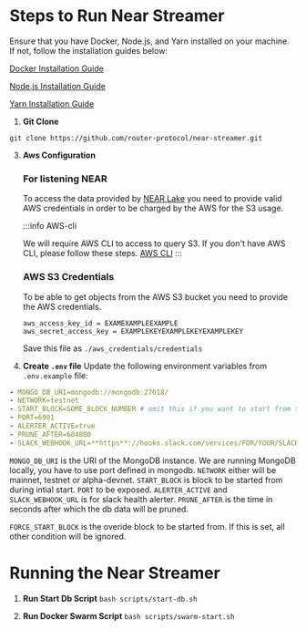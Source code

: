 # Steps to Run Near Streamer

Ensure that you have Docker, Node.js, and Yarn installed on your machine. If not, follow the installation guides below:

[Docker Installation Guide](https://docs.docker.com/get-docker/)

[Node.js Installation Guide](https://nodejs.org/en/download/)

[Yarn Installation Guide](https://classic.yarnpkg.com/en/docs/install)

1. **Git Clone**

`git clone https://github.com/router-protocol/near-streamer.git`

3. **Aws Configuration**
   ### For listening NEAR

   To access the data provided by [NEAR Lake](/tools/realtime#near-lake-indexer) you need to provide valid AWS credentials in order to be charged by the AWS for the S3 usage.

    :::info AWS-cli

   We will require AWS CLI to access to query S3. If you don't have AWS CLI, please follow these steps. [AWS CLI](https://docs.aws.amazon.com/cli/latest/userguide/getting-started-install.html)
   :::
   ### AWS S3 Credentials
   To be able to get objects from the AWS S3 bucket you need to provide the AWS credentials.

   ```[default]
   aws_access_key_id = EXAMEXAMPLEEXAMPLE
   aws_secret_access_key = EXAMPLEKEYEXAMPLEKEYEXAMPLEKEY
   ```
   Save this file as `./aws_credentials/credentials`

4. **Create `.env` file**
Update the following environment variables from `.env.example` file:
```yaml
- MONGO_DB_URI=mongodb://mongodb:27018/
- NETWORK=testnet
- START_BLOCK=SOME_BLOCK_NUMBER # omit this if you want to start from the latest block
- PORT=6901
- ALERTER_ACTIVE=true
- PRUNE_AFTER=604800
- SLACK_WEBHOOK_URL=**https**://hooks.slack.com/services/FOR/YOUR/SLACK/WEBHOOK
```
`MONGO_DB_URI` is the URI of the MongoDB instance. We are running MongoDB locally, you have to use port defined in mongodb. `NETWORK` either will be mainnet, testnet or alpha-devnet. `START_BLOCK` is block to be started from during intial start. `PORT` to be exposed. `ALERTER_ACTIVE` and `SLACK_WEBHOOK_URL` is for slack health alerter. `PRUNE_AFTER` is the time in seconds after which the db data will be pruned.

`FORCE_START_BLOCK` is the overide block to be started from. If this is set, all other condition will be ignored.

# Running the Near Streamer

1. **Run Start Db Script**
`bash scripts/start-db.sh`

2. **Run Docker Swarm Script**
`bash scripts/swarm-start.sh`